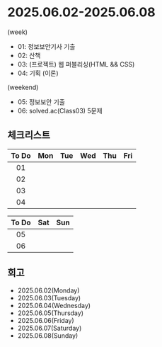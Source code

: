 # 2025.06.02-2025.06.08
(week)
- 01: 정보보안기사 기출
- 02: 산책
- 03: (프로젝트) 웹 퍼블리싱(HTML && CSS)
- 04: 기획 (이론)

(weekend)
- 05: 정보보안 기출
- 06: solved.ac(Class03) 5문제

## 체크리스트
| To Do | Mon | Tue | Wed | Thu | Fri |
| :---: | :---: | :---: | :---: | :---: | :---: |
| 01 |  |  |  |  |  |
| 02 |  |  |  |  |  |
| 03 |  |  |  |  |  |
| 04 |  |  |  |  |  |

| To Do | Sat | Sun |
| :---: | :---: | :---: |
| 05 |  |  |
| 06 |  |  |

## 회고
- 2025.06.02(Monday)
- 2025.06.03(Tuesday)
- 2025.06.04(Wednesday)
- 2025.06.05(Thursday)
- 2025.06.06(Friday)
- 2025.06.07(Saturday)
- 2025.06.08(Sunday)
